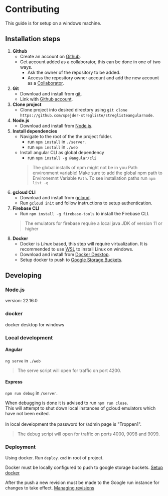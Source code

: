 # Contributing
This guide is for setup on a windows machine.

## Installation steps

1. **Github**
	- Create an account on [Github](https://github.com).
	- Get account added as a collaborator, this can be done in one of two ways.
		- Ask the owner of the repository to be added.
		- Access the repository owner account and add the new account as a [Collaborator](https://docs.github.com/en/account-and-profile/setting-up-and-managing-your-personal-account-on-github/managing-access-to-your-personal-repositories/inviting-collaborators-to-a-personal-repository). 
2. **Git**
	- Download and install from [git](https://git-scm.com/downloads).
	- Link with [Github account](https://docs.github.com/en/get-started/getting-started-with-git/set-up-git).
3. **Clone project**
	- Clone project into desired directory using `git clone https://github.com/spejder-stregliste/streglisteangularnode`. 
4. **Node.js** 
	- Download and install from [Node.js](https://nodejs.org/en/download/).
5. **Install dependencies** 
	- Navigate to the root of the the project folder. 
		- run `npm install` in `./server`.
		- run `npm install` in `./web`
  	- Install angular CLI as global dependency
   		- run `npm install -g @angular/cli`
       	> The global installs of npm might not be in you Path environment variable!
        > Make sure to add the global npm path to Environemnt Variable `Path`.
        > To see installation paths run `npm list -g`
6. **gcloud CLI**
	- Download and install from [gcloud](https://cloud.google.com/sdk/gcloud#download_and_install_the). 
	- Run `gcloud init` and follow instructions to setup authentication.
7. **Firebase CLI**
	- Run `npm install -g firebase-tools` to install the Firebase CLI.
 	> The emulators for firebase require a local java JDK of version 11 or higher  
8. **Docker**
	- Docker is *Linux* based, this step will require virtualization. It is recommended to use [WSL](https://learn.microsoft.com/en-us/windows/wsl/install) to install Linux on windows.
	- Download and install from [Docker Desktop](https://www.docker.com/products/docker-desktop/).
	- Setup docker to push to [Google Storage Buckets](https://cloud.google.com/sdk/gcloud/reference/auth/configure-docker).

## Developing

### Node.js
version: 22.16.0

### docker
docker desktop for windows

### Local development

#### Angular
`ng serve` in `./web`

> The serve script will open for traffic on port 4200.

#### Express
`npm run debug` in `/server`. 

When debugging is done it is advised to run `npm run close`.\
This will attempt to shut down local instances of gcloud emulators which have not been exited.\
\
In local development the password for /admin page is "Troppen1".

> The debug script will open for traffic on ports 4000, 9098 and 9099. 


### Deployment
Using docker. Run `deploy.cmd` in root of project.

Docker must be locally configured to push to google storage buckets.
[Setup docker](https://cloud.google.com/sdk/gcloud/reference/auth/configure-docker)

After the push a new revision must be made to the Google run instance for changes to take effect.
[Managing revisions](https://cloud.google.com/run/docs/managing/revisions)

